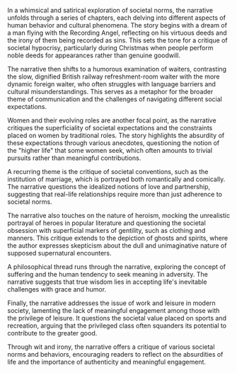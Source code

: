In a whimsical and satirical exploration of societal norms, the narrative unfolds through a series of chapters, each delving into different aspects of human behavior and cultural phenomena. The story begins with a dream of a man flying with the Recording Angel, reflecting on his virtuous deeds and the irony of them being recorded as sins. This sets the tone for a critique of societal hypocrisy, particularly during Christmas when people perform noble deeds for appearances rather than genuine goodwill.

The narrative then shifts to a humorous examination of waiters, contrasting the slow, dignified British railway refreshment-room waiter with the more dynamic foreign waiter, who often struggles with language barriers and cultural misunderstandings. This serves as a metaphor for the broader theme of communication and the challenges of navigating different social expectations.

Women and their evolving roles are another focal point, as the narrative critiques the superficiality of societal expectations and the constraints placed on women by traditional roles. The story highlights the absurdity of these expectations through various anecdotes, questioning the notion of the "higher life" that some women seek, which often amounts to trivial pursuits rather than meaningful contributions.

A recurring theme is the critique of societal conventions, such as the institution of marriage, which is portrayed both romantically and comically. The narrative questions the idealized notions of love and partnership, suggesting that real-life relationships require more than just adherence to societal norms.

The narrative also touches on the nature of heroism, mocking the unrealistic portrayal of heroes in popular literature and questioning the societal obsession with superficial markers of gentility, such as clothing and manners. This critique extends to the depiction of ghosts and spirits, where the author expresses skepticism about the dull and unimaginative nature of supposed supernatural encounters.

A philosophical thread runs through the narrative, exploring the concept of suffering and the human tendency to seek meaning in adversity. The narrative suggests that true wisdom lies in accepting life's inevitable challenges with grace and humor.

Finally, the narrative addresses the issue of work and leisure in modern society, lamenting the lack of meaningful engagement among those with the privilege of leisure. It questions the societal value placed on sports and recreation, arguing that the privileged class often squanders its potential to contribute to the greater good.

Through wit and irony, the narrative offers a critique of various societal norms and behaviors, encouraging readers to reflect on the absurdities of life and the importance of authenticity and meaningful engagement.